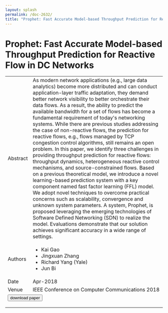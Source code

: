 ```yaml
---
layout: splash
permalink: /doc-2632/
title: "Prophet: Fast Accurate Model-based Throughput Prediction for Reactive Flow in DC Networks"
---
```


# Prophet: Fast Accurate Model-based Throughput Prediction for Reactive Flow in DC Networks

<table>
    <tbody>
    <tr>
        <td>Abstract</td>
        <td>As modern network applications (e.g., large data analytics) become more distributed and can conduct application-layer traffic adaptation, they demand better network visibility to better orchestrate their data flows. As a result, the ability to predict the available bandwidth for a set of flows has become a fundamental requirement of today's networking systems. While there are previous studies addressing the case of non-reactive flows, the prediction for reactive flows, e.g., flows managed by TCP congestion control algorithms, still remains an open problem. In this paper, we identify three challenges in providing throughput prediction for reactive flows: throughput dynamics, heterogeneous reactive control mechanisms, and source-constrained flows. Based on a previous theoretical model, we introduce a novel learning-based prediction system with a key component named fast factor learning (FFL) model. We adopt novel techniques to overcome practical concerns such as scalability, convergence and unknown system parameters. A system, Prophet, is proposed leveraging the emerging technologies of Software Defined Networking (SDN) to realize the model. Evaluations demonstrate that our solution achieves significant accuracy in a wide range of settings.</td>
    </tr>
    <tr>
        <td>Authors</td>
        <td>
            <ul>
                <li>Kai Gao</li>
                <li>Jingxuan Zhang</li>
                <li>Richard Yang (Yale)</li>
                <li>Jun Bi</li>
            </ul>
        </td>
    </tr>
    <tr>
        <td>Date</td>
        <td>Apr-2018</td>
    </tr>
    <tr>
        <td>Venue</td>
        <td>IEEE Conference on Computer Communications 2018</td>
    </tr>
        <tr>
            <td colspan="2">
                <form method="get" action="https://dais-ita.org/sites/default/files/2160_paper.pdf">
                    <button type="submit">download paper</button>
                </form>
            </td>
        </tr>
    </tbody>
</table>
